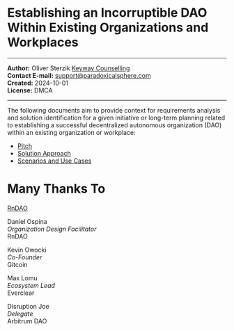 # Establishing an Incorruptible DAO Within Existing Organizations and Workplaces<a name="introduction"></a>

---

**Author:** Oliver Sterzik [Keyway Counselling](https://keywaycounselling.com)  
**Contact E-mail:** <support@paradoxicalsphere.com>  
**Created:** 2024-10-01  
**License:** DMCA  

<!-- Create a badge with DMCA.com -->

---

The following documents aim to provide context for requirements analysis and solution identification for a given initiative or long-term planning related to establishing a successful decentralized autonomous organization (DAO) within an existing organization or workplace:

- [Pitch](./Pitch.md)
- [Solution Approach](./SolutionApproach.md)
- [Scenarios and Use Cases](./UseCases.md)

# Many Thanks To<a name="thanks"></a>

[RnDAO](https://www.rndao.io/)

Daniel Ospina  
*Organization Design Facilitator*  
RnDAO

Kevin Owocki  
*Co-Founder*  
Gitcoin

Max Lomu  
*Ecosystem Lead*  
Everclear

Disruption Joe  
*Delegate*  
Arbitrum DAO

<!-- **Kevin Owocki, Founder, Gitcoin | 1-on-1 session -->
<!-- **Nick Almond, Founder, Factory DAO | implementation -->
<!-- **Andrea Gallagher, Research Lead, RnDAO | methodologies -->
<!-- **Jordan Imran, Senior Smart Contract Engineer, Aragon | technology stack -->
<!-- **Joe Hernandez, Head of Decentralization, Thrive Protocol | product placement, marketing -->
<!-- **Gema Diaz, Human Resources Consultant | DAO scope -->
<!-- Dennison Bertram, Founder, Tally | implementation -->
<!-- Golden Lady, Lawyer | Hackathon participant -->
<!-- Earth2Travis, Founder, Yeeter | funding -->
<!-- Ana Maria Y. | funding -->

